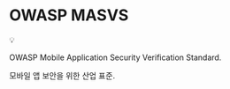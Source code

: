 # OWASP MASVS

<aside>
💡

OWASP Mobile Application Security Verification Standard.

모바일 앱 보안을 위한 산업 표준.

</aside>